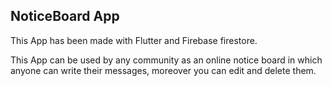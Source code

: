 ## NoticeBoard App

This App has been made with Flutter and Firebase firestore.

This App can be used by any community as an online notice board in which anyone can write their messages, moreover you can edit and delete them.
